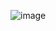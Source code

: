 ![image](https://user-images.githubusercontent.com/76823502/153610096-fea4d9e8-e0b3-4d9d-a6f8-aff6c9fa5148.png)
